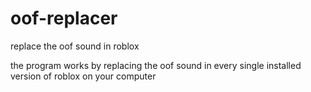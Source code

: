 # oof-replacer
replace the oof sound in roblox

the program works by replacing the oof sound in every single installed version of roblox on your computer
